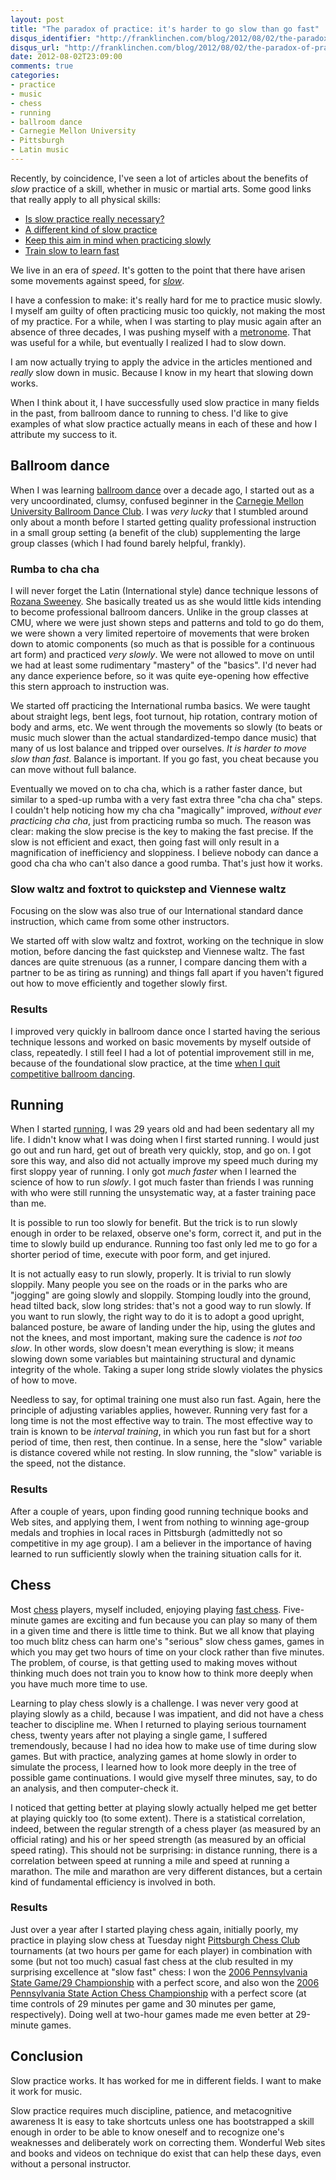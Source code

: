 ```yaml
---
layout: post
title: "The paradox of practice: it's harder to go slow than go fast"
disqus_identifier: "http://franklinchen.com/blog/2012/08/02/the-paradox-of-practice-its-harder-to-go-slow-than-go-fast/"
disqus_url: "http://franklinchen.com/blog/2012/08/02/the-paradox-of-practice-its-harder-to-go-slow-than-go-fast/"
date: 2012-08-02T23:09:00
comments: true
categories: 
- practice
- music
- chess
- running
- ballroom dance
- Carnegie Mellon University
- Pittsburgh
- Latin music
---
```

Recently, by coincidence, I've seen a lot of articles about the benefits of *slow* practice of a skill, whether in music or martial arts. Some good links that really apply to all physical skills:

- [Is slow practice really necessary?](http://www.bulletproofmusician.com/is-slow-practice-really-necessary/)
- [A different kind of slow practice](http://musiciansway.com/blog/2011/02/a-different-kind-of-slow-practice/)
- [Keep this aim in mind when practicing slowly](http://billplakemusic.org/2012/07/18/keep-this-aim-in-mind-when-practicing-slowly/)
- [Train slow to learn fast](http://themartialartscoach.com/train-slow-to-learn-fast)

We live in an era of *speed*. It's gotten to the point that there have arisen some movements against speed, for [*slow*](http://en.wikipedia.org/wiki/Slow_Movement).

I have a confession to make: it's really hard for me to practice music slowly. I myself am guilty of often practicing music too quickly, not making the most of my practice. For a while, when I was starting to play music again after an absence of three decades, I was pushing myself with a [metronome](/blog/2011/09/29/a-musicians-best-friend/). That was useful for a while, but eventually I realized I had to slow down.

I am now actually trying to apply the advice in the articles mentioned and *really* slow down in music. Because I know in my heart that slowing down works.

When I think about it, I have successfully used slow practice in many fields in the past, from ballroom dance to running to chess. I'd like to give examples of what slow practice actually means in each of these and how I attribute my success to it.

<!--more-->

## Ballroom dance

When I was learning [ballroom dance](/categories/ballroom-dance/) over a decade ago, I started out as a very uncoordinated, clumsy, confused beginner in the [Carnegie Mellon University Ballroom Dance Club](http://cmubdc.org/). I was *very lucky* that I stumbled around only about a month before I started getting quality professional instruction in a small group setting (a benefit of the club) supplementing the large group classes (which I had found barely helpful, frankly).

### Rumba to cha cha

I will never forget the Latin (International style) dance technique lessons of [Rozana Sweeney](http://www.artandstyledancestudio.com/). She basically treated us as she would little kids intending to become professional ballroom dancers. Unlike in the group classes at CMU, where we were just shown steps and patterns and told to go do them, we were shown a very limited repertoire of movements that were broken down to atomic components (so much as that is possible for a continuous art form) and practiced *very slowly*. We were not allowed to move on until we had at least some rudimentary "mastery" of the "basics". I'd never had any dance experience before, so it was quite eye-opening how effective this stern approach to instruction was.

We started off practicing the International rumba basics. We were taught about straight legs, bent legs, foot turnout, hip rotation, contrary motion of body and arms, etc. We went through the movements so slowly (to beats or music much slower than the actual standardized-tempo dance music) that many of us lost balance and tripped over ourselves. *It is harder to move slow than fast.* Balance is important. If you go fast, you cheat because you can move without full balance.

Eventually we moved on to cha cha, which is a rather faster dance, but similar to a sped-up rumba with a very fast extra three "cha cha cha" steps. I couldn't help noticing how my cha cha "magically" improved, *without ever practicing cha cha*, just from practicing rumba so much. The reason was clear: making the slow precise is the key to making the fast precise. If the slow is not efficient and exact, then going fast will only result in a magnification of inefficiency and sloppiness. I believe nobody can dance a good cha cha who can't also dance a good rumba. That's just how it works.

### Slow waltz and foxtrot to quickstep and Viennese waltz

Focusing on the slow was also true of our International standard dance instruction, which came from some other instructors.

We started off with slow waltz and foxtrot, working on the technique in slow motion, before dancing the fast quickstep and Viennese waltz. The fast dances are quite strenuous (as a runner, I compare dancing them with a partner to be as tiring as running) and things fall apart if you haven't figured out how to move efficiently and together slowly first.

### Results

I improved very quickly in ballroom dance once I started having the serious technique lessons and worked on basic movements by myself outside of class, repeatedly. I still feel I had a lot of potential improvement still in me, because of the foundational slow practice, at the time [when I quit competitive ballroom dancing](/blog/2012/03/10/flute-loving-it-again/).

## Running

When I started [running](/categories/running/), I was 29 years old and had been sedentary all my life. I didn't know what I was doing when I first started running. I would just go out and run hard, get out of breath very quickly, stop, and go on. I got sore this way, and also did not actually improve my speed much during my first sloppy year of running. I only got *much faster* when I learned the science of how to run *slowly*. I got much faster than friends I was running with who were still running the unsystematic way, at a faster training pace than me.

It is possible to run too slowly for benefit. But the trick is to run slowly enough in order to be relaxed, observe one's form, correct it, and put in the time to slowly build up endurance. Running too fast only led me to go for a shorter period of time, execute with poor form, and get injured.

It is not actually easy to run slowly, properly. It is trivial to run slowly sloppily. Many people you see on the roads or in the parks who are "jogging" are going slowly and sloppily. Stomping loudly into the ground, head tilted back, slow long strides: that's not a good way to run slowly. If you want to run slowly, the right way to do it is to adopt a good upright, balanced posture, be aware of landing under the hip, using the glutes and not the knees, and most important, making sure the cadence is *not too slow*. In other words, slow doesn't mean everything is slow; it means slowing down some variables but maintaining structural and dynamic integrity of the whole. Taking a super long stride slowly violates the physics of how to move.

Needless to say, for optimal training one must also run fast. Again, here the principle of adjusting variables applies, however. Running very fast for a long time is not the most effective way to train. The most effective way to train is known to be *interval training*, in which you run fast but for a short period of time, then rest, then continue. In a sense, here the "slow" variable is distance covered while not resting. In slow running, the "slow" variable is the speed, not the distance.

### Results

After a couple of years, upon finding good running technique books and Web sites, and applying them, I went from nothing to winning age-group medals and trophies in local races in Pittsburgh (admittedly not so competitive in my age group). I am a believer in the importance of having learned to run sufficiently slowly when the training situation calls for it.

## Chess

Most [chess](/categories/chess/) players, myself included, enjoying playing [fast chess](http://en.wikipedia.org/wiki/Fast_chess). Five-minute games are exciting and fun because you can play so many of them in a given time and there is little time to think. But we all know that playing too much blitz chess can harm one's "serious" slow chess games, games in which you may get two hours of time on your clock rather than five minutes. The problem, of course, is that getting used to making moves without thinking much does not train you to know how to think more deeply when you have much more time to use.

Learning to play chess slowly is a challenge. I was never very good at playing slowly as a child, because I was impatient, and did not have a chess teacher to discipline me. When I returned to playing serious tournament chess, twenty years after not playing a single game, I suffered tremendously, because I had no idea how to make use of time during slow games. But with practice, analyzing games at home slowly in order to simulate the process, I learned how to look more deeply in the tree of possible game continuations. I would give myself three minutes, say, to do an analysis, and then computer-check it.

I noticed that getting better at playing slowly actually helped me get better at playing quickly too (to some extent). There is a statistical correlation, indeed, between the regular strength of a chess player (as measured by an official rating) and his or her speed strength (as measured by an official speed rating). This should not be surprising: in distance running, there is a correlation between speed at running a mile and speed at running a marathon. The mile and marathon are very different distances, but a certain kind of fundamental efficiency is involved in both.

### Results

Just over a year after I started playing chess again, initially poorly, my practice in playing slow chess at Tuesday night [Pittsburgh Chess Club](http://pittsburghcc.org/) tournaments (at two hours per game for each player) in combination with some (but not too much) casual fast chess at the club resulted in my surprising excellence at "slow fast" chess: I won the [2006 Pennsylvania State Game/29 Championship](http://pscfchess.org/results/06040808.htm) with a perfect score, and also won the [2006 Pennsylvania State Action Chess Championship](http://pscfchess.org/results/06101414.htm) with a perfect score (at time controls of 29 minutes per game and 30 minutes per game, respectively). Doing well at two-hour games made me even better at 29-minute games.

## Conclusion

Slow practice works. It has worked for me in different fields. I want to make it work for music.

Slow practice requires much discipline, patience, and metacognitive awareness It is easy to take shortcuts unless one has bootstrapped a skill enough in order to be able to know oneself and to recognize one's weaknesses and deliberately work on correcting them. Wonderful Web sites and books and videos on technique do exist that can help these days, even without a personal instructor.
